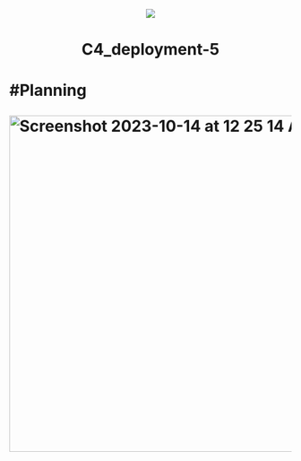 <p align="center">
<img src="https://github.com/kura-labs-org/kuralabs_deployment_1/blob/main/Kuralogo.png">
</p>
<h1 align="center">C4_deployment-5<h1> 

#Planning

<img width="600" alt="Screenshot 2023-10-14 at 12 25 14 AM" src="https://github.com/Jmo-101/tf_bank/assets/138607757/64f1182f-e76c-48d9-ba5d-edaa62e1cdb1">
